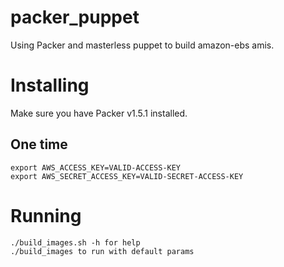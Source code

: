 # packer_puppet
Using Packer and masterless puppet to build amazon-ebs amis.

# Installing
Make sure you have Packer v1.5.1 installed.

## One time
    export AWS_ACCESS_KEY=VALID-ACCESS-KEY
    export AWS_SECRET_ACCESS_KEY=VALID-SECRET-ACCESS-KEY

# Running

    ./build_images.sh -h for help
    ./build_images to run with default params
    
